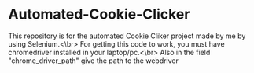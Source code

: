 # Automated-Cookie-Clicker
This repository is for the automated Cookie Cliker project made by me by using Selenium.<\br>
For getting this code to work, you must have chromedriver installed in your laptop/pc.<\br>
Also in the field "chrome_driver_path" give the path to the webdriver
